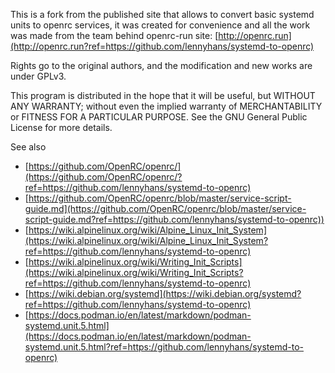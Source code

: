 This is a fork from the published site that allows to convert basic systemd units to openrc services, it was created for convenience and all the work was made from the team behind openrc-run site: [http://openrc.run](http://openrc.run?ref=https://github.com/lennyhans/systemd-to-openrc)

Rights go to the original authors, and the modification and new works are under GPLv3.

This program is distributed in the hope that it will be useful, but WITHOUT ANY WARRANTY; without even the implied warranty of MERCHANTABILITY or FITNESS FOR A PARTICULAR PURPOSE. See the GNU General Public License for more details.


See also
- [https://github.com/OpenRC/openrc/](https://github.com/OpenRC/openrc/?ref=https://github.com/lennyhans/systemd-to-openrc)
- [https://github.com/OpenRC/openrc/blob/master/service-script-guide.md](https://github.com/OpenRC/openrc/blob/master/service-script-guide.md?ref=https://github.com/lennyhans/systemd-to-openrc))
- [https://wiki.alpinelinux.org/wiki/Alpine_Linux_Init_System](https://wiki.alpinelinux.org/wiki/Alpine_Linux_Init_System?ref=https://github.com/lennyhans/systemd-to-openrc)
- [https://wiki.alpinelinux.org/wiki/Writing_Init_Scripts](https://wiki.alpinelinux.org/wiki/Writing_Init_Scripts?ref=https://github.com/lennyhans/systemd-to-openrc)
- [https://wiki.debian.org/systemd](https://wiki.debian.org/systemd?ref=https://github.com/lennyhans/systemd-to-openrc)
- [https://docs.podman.io/en/latest/markdown/podman-systemd.unit.5.html](https://docs.podman.io/en/latest/markdown/podman-systemd.unit.5.html?ref=https://github.com/lennyhans/systemd-to-openrc)